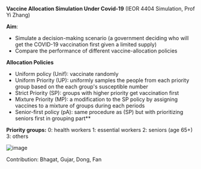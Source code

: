 **Vaccine Allocation Simulation Under Covid-19** (IEOR 4404 Simulation, Prof Yi Zhang) 

**Aim**:

- Simulate a decision-making scenario (a government deciding who will get the COVID-19 vaccination first given a limited supply)
- Compare the performance of different vaccine-allocation policies

**Allocation Policies**

- Uniform policy (Unif):  vaccinate randomly
- Uniform Priority (UP): uniformly samples the people from each priority group based on the each group's susceptible number
- Strict Priority (SP): groups with higher priority get vaccination first
- Mixture Priority (MP): a modification to the SP policy by assigning vaccines to a mixture of groups during each periods
- Senior-first policy (pA): same procedure as (SP) but with prioritizing seniors first in grouping part**

**Priority groups:**
0: health workers
1: essential workers
2: seniors (age 65+)
3: others


![image](https://user-images.githubusercontent.com/46977839/109699473-9d3b8d00-7b5e-11eb-99d9-4e06e5a02d8f.png)



Contribution: Bhagat, Gujar, Dong, Fan

